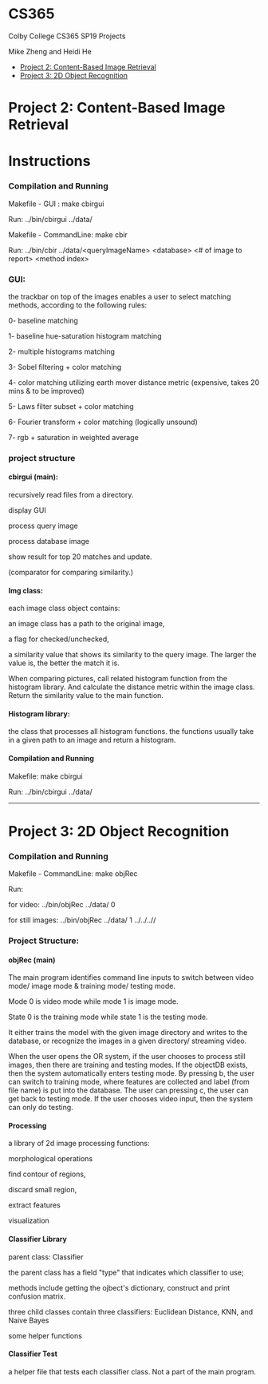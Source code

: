 # CS365
Colby College CS365 SP19 Projects

Mike Zheng and Heidi He
- [Project 2: Content-Based Image Retrieval](https://github.com/xzheng902/CS365/blob/master/README.md#-project-2-content-based-image-retrieval-)
- [Project 3: 2D Object Recognition](https://github.com/xzheng902/CS365/blob/master/README.md#-project-3-2d-object-recognition-)

# Project 2: Content-Based Image Retrieval

# Instructions
### Compilation and Running
Makefile - GUI : make cbirgui

Run: ../bin/cbirgui ../data/<queryImageName> <database>

Makefile - CommandLine: make cbir

Run: ../bin/cbir ../data/&lt;queryImageName&gt; &lt;database&gt; &lt;# of image to report&gt; &lt;method index&gt;

### GUI:
the trackbar on top of the images enables a user to select matching methods, according to the following rules:

0- baseline matching

1- baseline hue-saturation histogram matching

2- multiple histograms matching

3- Sobel filtering + color matching

4- color matching utilizing earth mover distance metric (expensive, takes 20 mins & to be improved)

5- Laws filter subset + color matching

6- Fourier transform + color matching (logically unsound)

7- rgb + saturation in weighted average

### project structure
#### cbirgui (main):
recursively read files from a directory.

display GUI

process query image

process database image

show result for top 20 matches and update.

(comparator for comparing similarity.)

#### Img class:
each image class object contains:

an image class has a path to the original image,

a flag for checked/unchecked,

a similarity value that shows its similarity to the query image. The larger the value is, the better the match it is.

When comparing pictures, call related histogram function from the histogram library. And calculate the distance metric within the image class. Return the similarity value to the main function.

#### Histogram library:
the class that processes all histogram functions. the functions usually take in a given path to an image and return a histogram.

#### Compilation and Running
Makefile: make cbirgui

Run: ../bin/cbirgui ../data/<queryImageName> <database>


***
# Project 3: 2D Object Recognition

### Compilation and Running
Makefile - CommandLine: make objRec

Run:

 for video: ../bin/objRec ../data/<database> 0

for still images: ../bin/objRec ../data/<database> 1 ../../../<training or testing directory>/

### Project Structure:
#### objRec (main)
The main program identifies command line inputs to switch between video mode/ image mode & training mode/ testing mode.

Mode 0 is video mode while mode 1 is image mode.

State 0 is the training mode while state 1 is the testing mode.

It either trains the model with the given image directory and writes to the database, or recognize the images in a given directory/ streaming video.

When the user opens the OR system, if the user chooses to process still images, then there are training and testing modes. If the objectDB exists, then the system automatically enters testing mode. By pressing b, the user can switch to training mode, where features are collected and label (from file name) is put into the database. The user can pressing c, the user can get back to testing mode. If the user chooses video input, then the system can only do testing.

#### Processing
a library of 2d image processing functions:

morphological operations

find contour of regions,

discard small region,

extract features

visualization

#### Classifier Library
parent class: Classifier

the parent class has a field "type" that indicates which classifier to use;

methods include getting the ojbect's dictionary,  construct and print confusion matrix.

three child classes contain three classifiers: Euclidean Distance, KNN, and Naive Bayes

some helper functions

#### Classifier Test
a helper file that tests each classifier class. Not a part of the main program.
